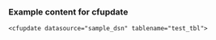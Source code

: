 ### Example content for cfupdate

```luceescript
<cfupdate datasource="sample_dsn" tablename="test_tbl">
```